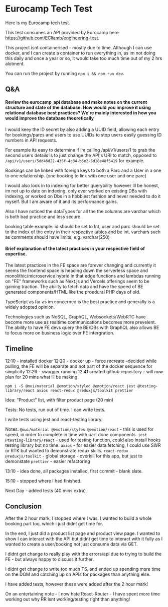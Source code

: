 # Eurocamp Tech Test

Here is my Eurocamp tech test.

This test consumes an API provided by Eurocamp here: https://github.com/ECliamb/engineering-test.

This project isnt containerised - mostly due to time. Although I can use docker, and I can create a container to run everything in, as im not doing this daily and once a year or so, it would take too much time out of my 2 hrs alotment.

You can run the project by running `npm i && npm run dev`.

## Q&A

#### Review the eurocamp_api database and make notes on the current structure and state of the database. How would you improve it using relational database best practices? We're mainly interested in how you would improve the database theoretically

I would keey the ID secret by also adding a UUID field, allowing each entry for bookings/parcs and users to use UUIDs to stop users easily guessing ID numbers in API requests.

For example its easy to determine if im calling /api/v1/users/1 to grab the second users details is to just change the API's URI to match, opposed to `/api/v1/users/5dd46d22-435f-4c04-b5e2-5d18e48f5419` for example.

Bookings can be linked with foreign keys to both a Parc and a User in a one to one relationship. (one booking to link with one user and one parc)

I would also look in to indexing for better querybility however Ill be honest, im not up to date on indexing, only ever worked on existing DBs with indexing, or worked on Dbs in a hobbiest fashion and never needed to do it myself. But I am aware of it and its performance gains.

Also I have noticed the dataTypes for all the the columns are varchar which is both bad practice and less secure.

booking table example:
id should be set to Int,
user and parc should be set to the index of the entry in their respective tables and be int.
varchars such as comments should have limits. e.g. varchar(250)

#### Brief explanation of the latest practices in your respective field of expertise.

The latest practices in the FE space are forever changing and currently it seems the frontend space is heading down the serverless space and monolithic/microservice hybrid in that edge functions and lambdas running on "FE" frameworks such as Next.js and Vercels offerings seem to be gaining traction. The ability to fetch data and have the speed of BE generated components/HTML like the proedural PHP days of old.

TypeScript as far as im concerned is the best practice and generally is a widely adopted opinion.

Technologies such as NoSQL, GraphQL, Websockets/WebRTC have become more use as realtime communications becomes more prevelent. The ability to have FE devs query the BE/DBs with GraphQL also allows BE to focus more on business logic over FE intergration.

## Timeline

12:10 - installed docker
12:20 - docker up - force recreate
–decided while pulling, the FE will be separate and not part of the docker sequence for simplicity
12:26 - swagger running
12:41 created github repository - will now plan for 20 mins what ill be making.

`npm i -S @mui/material @emotion/styled @emotion/react jest @testing-library/react axios react-redux @reduxjs/toolkit prettier`

Idea:
“Product” list, with filter
product page (20 min)

Tests:
No tests, run out of time. I can write tests.

I write tests using jest and react-testing library.

Notes:
`@mui/material @emotion/styles @emotion/react` - this is used for speed, in order to complete in time with part done components.
`jest @testing-library/react` - used for testing function, could also install hooks testing library but no time.
`axios` - for easier data fetching, I could use SWR or RTK but wanted to demonstrate redux skills.
`react-redux @reduxjs/toolkit` - global storage - overkill for this app, but just to demonstate
`prettier` - easier refactoring

13:10 - idea done, all packages installed, first commit - blank slate.

15:10 - stopped where I had finished.

Next Day - added tests (40 mins extra)

## Conclusion

After the 2 hour mark, I stopped where I was. I wanted to build a whole booking part too, which i just didnt get time for.

In the end, I just did a product list page and product view page. I wanted to show I can interact with the API but didnt get time to interact with it fully as I wanted to create a user/booking not just consume data via GET.

I didnt get change to really play with the errors/api due to trying to build the FE - but always happy to discuss it further.

I didnt get change to write too much TS, and ended up spending more time on the DOM and catching up on APIs for packages than anything else.

I have added tests, however these were added after the 2 hour mark!

On an entertaining note - I now hate React-Router - I have spent more time working out why RR isnt working/testing right than anything!
